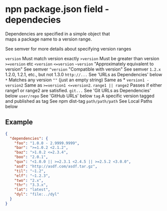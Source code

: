 # npn package.json field - dependecies

Dependencies are specified in a simple object that  
maps a package name to a version range.   

See semver for more details about specifying
version ranges  

`version` Must match version exactly
`>version` Must be greater than version
`>=version` etc
`<version`
`<=version`
`~version` "Approximately equivalent to version" See semver
`^version` "Compatible with version" See semver
`1.2.x` 1.2.0, 1.2.1, etc., but not 1.3.0
`http://...` See 'URLs as Dependencies' below
`*` Matches any version
`""` (just an empty string) Same as *
`version1 - version2` Same as `>=version1
<=version2`.
`range1 || range2` Passes if either range1 or range2 are satisfied.
`git...` See 'Git URLs as Dependencies' below
`user/repo` See 'GitHub URLs' below
`tag` A specific version tagged and published as tag See npm dist-tag
`path/path/path` See Local Paths below

## Example

```json
{
  "dependencies": {
    "foo": "1.0.0 - 2.9999.9999",
    "bar": ">=1.0.2 <2.1.2",
    "baz": ">1.0.2 <=2.3.4",
    "boo": "2.0.1",
    "qux": "<1.0.0 || >=2.3.1 <2.4.5 || >=2.5.2 <3.0.0",
    "asd": "http://asdf.com/asdf.tar.gz",
    "til": "~1.2",
    "elf": "~1.2.3",
    "two": "2.x",
    "thr": "3.3.x",
    "lat": "latest",
    "dyl": "file:../dyl"
  }
}
```
